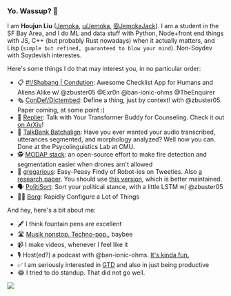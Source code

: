 ### Yo. Wassup? 👋 

I am **Houjun Liu** ([Jemoka](https://github.com/Jemoka), [u/Jemoka](https://www.reddit.com/user/jemoka), [@JemokaJack](https://twitter.com/jemokajack)). I am a student in the SF Bay Area, and I do ML and data stuff with Python, Node+front end things with JS, C++ (but probably Rust nowadays) when it actually matters, and Lisp (`simple but refined, guaranteed to blow your mind`). Non-Soydev with Soydevish interestes.

Here's some things I do that may interest you, in no particular order:
* 📋 [#!/Shabang | Condution](https://github.com/Shabang-Systems/Condution): Awesome Checklist App for Humans and Aliens Alike w/ @zbuster05 @Exr0n @ban-ionic-ohms @TheEnquirer
* 🗞 [ConDef/Dictembed](https://github.com/insanityhq/dictembed): Define a thing, just by context! with @zbuster05. Paper coming, at some point :)
* 🛀 [Replier](https://github.com/jemoka/replier/): Talk with Your Transformer Buddy for Counseling. Check it out [on ArXiv](https://arxiv.org/abs/2104.10661)!
* 📢 [TalkBank Batchalign](https://github.com/TalkBank/batchalign): Have you ever wanted your audio transcribed, utterances segmented, and morphology analyzed? Well now you can. Done at the Psycolinguistics Lab at CMU.
* 🕵️‍ [MODAP stack](https://github.com/MODAP/stack): an open-source effort to make fire detection and segmentation easier when drones arn't allowed
* 🤖 [gregarious](https://github.com/Jemoka/gregarious): Easy-Peasy Findy of Robot-ies on Tweeties. Also [a research paper](https://www.preprints.org/manuscript/202004.0214/v1). You should use [this version](https://github.com/Jemoka/gregarioussystem), which is better maintained.
* 🗣 [PolitiSort](https://github.com/PolitiSort/PolitiSort): Sort your political stance, with a little LSTM w/ @zbuster05
* 🧑‍💻 [Borg](https://github.com/Jemoka/Borg): Rapidly Configure a Lot of Things

And hey, here's a bit about me:
* 🖋 I think fountain pens are excellent
* 🛣 [Musik nonstop. Techno-pop.](http://kraftwerk.com/), baybee
* 📹 I make videos, whenever I feel like it
* 🎙 Host(ed?) a podcast with @ban-ionic-ohms. [It's kinda fun.](https://anchor.fm/yappin)
* ✅ I am seriously interested in [GTD](https://gettingthingsdone.com/) and also in just being productive
* 😂 I tried to do standup. That did not go well.

![](https://github-profile-summary-cards.vercel.app/api/cards/profile-details?username=jemoka&theme=vue)
